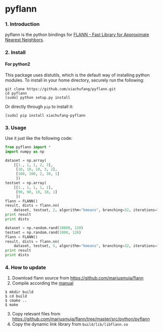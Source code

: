pyflann
=============

### 1. Introduction

pyflann is the python bindings for [FLANN - Fast Library for Approximate Nearest Neighbors](https://github.com/mariusmuja/flann).

### 2. Install

#### For python2

This package uses distutils, which is the default way of installing python modules. To install in your home directory, securely run the following:
```
git clone https://github.com/xiachufang/pyflann.git
cd pyflann
[sudo] python setup.py install
```

Or directly through `pip` to install it:
```
[sudo] pip install xiachufang-pyflann
```

### 3. Usage

Use it just like the following code:
```python
from pyflann import *
import numpy as np

dataset = np.array(
    [[1., 1, 1, 2, 3],
     [10, 10, 10, 3, 2],
     [100, 100, 2, 30, 1]
     ])
testset = np.array(
    [[1., 1, 1, 1, 1],
     [90, 90, 10, 10, 1]
     ])
flann = FLANN()
result, dists = flann.nn(
    dataset, testset, 2, algorithm="kmeans", branching=32, iterations=7, checks=16)
print result
print dists

dataset = np.random.rand(10000, 128)
testset = np.random.rand(1000, 128)
flann = FLANN()
result, dists = flann.nn(
    dataset, testset, 5, algorithm="kmeans", branching=32, iterations=7, checks=16)
print result
print dists
```
### 4. How to update
1. Download flann source from https://github.com/mariusmuja/flann
2. Compile according the [manual](http://www.cs.ubc.ca/research/flann/uploads/FLANN/flann_manual-1.8.4.pdf)
```
$ mkdir build
$ cd build
$ cmake ..
$ make
```
3. Copy relevant files from https://github.com/mariusmuja/flann/tree/master/src/python/pyflann
4. Copy the dynamic link library from `build/lib/libflann.so`
